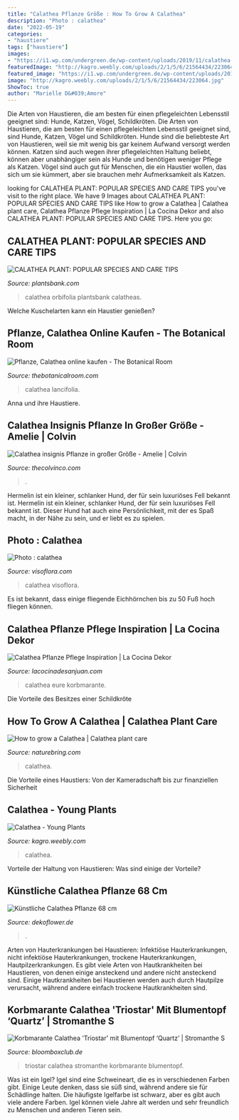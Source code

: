 ```yaml
---
title: "Calathea Pflanze Größe : How To Grow A Calathea"
description: "Photo : calathea"
date: "2022-05-19"
categories:
- "haustiere"
tags: ["haustiere"]
images:
- "https://i1.wp.com/undergreen.de/wp-content/uploads/2019/11/calathea-1.png?w=1024&amp;strip=all"
featuredImage: "http://kagro.weebly.com/uploads/2/1/5/6/21564434/223064.jpg"
featured_image: "https://i1.wp.com/undergreen.de/wp-content/uploads/2019/11/calathea-1.png?w=1024&amp;strip=all"
image: "http://kagro.weebly.com/uploads/2/1/5/6/21564434/223064.jpg"
ShowToc: true
author: "Marielle D&#039;Amore"
---
```



Die Arten von Haustieren, die am besten für einen pflegeleichten Lebensstil geeignet sind: Hunde, Katzen, Vögel, Schildkröten.
Die Arten von Haustieren, die am besten für einen pflegeleichten Lebensstil geeignet sind, sind Hunde, Katzen, Vögel und Schildkröten. Hunde sind die beliebteste Art von Haustieren, weil sie mit wenig bis gar keinem Aufwand versorgt werden können. Katzen sind auch wegen ihrer pflegeleichten Haltung beliebt, können aber unabhängiger sein als Hunde und benötigen weniger Pflege als Katzen. Vögel sind auch gut für Menschen, die ein Haustier wollen, das sich um sie kümmert, aber sie brauchen mehr Aufmerksamkeit als Katzen.

	

		
looking for CALATHEA PLANT: POPULAR SPECIES AND CARE TIPS you've visit to the right place. We have 9 Images about CALATHEA PLANT: POPULAR SPECIES AND CARE TIPS like How to grow a Calathea | Calathea plant care, Calathea Pflanze Pflege Inspiration | La Cocina Dekor and also CALATHEA PLANT: POPULAR SPECIES AND CARE TIPS. Here you go:
		
    
## CALATHEA PLANT: POPULAR SPECIES AND CARE TIPS

<img loading=lazy src="https://plantsbank.com/wp-content/uploads/2020/09/Calathea-orbifolia-Plants-Bank.jpg" onerror="this.onerror=null;this.src='https://tse3.mm.bing.net/th?id=OIP.YNIFqg27dcAdji1-LZ4TSAHaHm&amp;pid=15.1';" alt="CALATHEA PLANT: POPULAR SPECIES AND CARE TIPS">

_Source: plantsbank.com_

>calathea orbifolia plantsbank calatheas. 

	

Welche Kuschelarten kann ein Haustier genießen?

    
## Pflanze, Calathea Online Kaufen - The Botanical Room

<img loading=lazy src="https://img-2.versacommerce.de/resize=1024x1024/canvas=1024x1024/++/assets.versacommerce.de/images/cf52a3f8a94ec973e85c3911b4be58c4b41e4d52.jpg" onerror="this.onerror=null;this.src='https://tse2.mm.bing.net/th?id=OIP.xzRT_wmQW757GChbOD9uvAHaHa&amp;pid=15.1';" alt="Pflanze, Calathea online kaufen - The Botanical Room">

_Source: thebotanicalroom.com_

>calathea lancifolia. 

	

Anna und ihre Haustiere.

    
## Calathea Insignis Pflanze In Großer Größe - Amelie | Colvin

<img loading=lazy src="https://cdn.thecolvinco.com/photos_cache_gallery/amelie-l/amelie-l-d03a2e81-192c-4261-8690-06b48f506ddb.jpg" onerror="this.onerror=null;this.src='https://tse1.mm.bing.net/th?id=OIP.L4khjwwWhpYXCfBsqNrtwgHaHa&amp;pid=15.1';" alt="Calathea insignis Pflanze in großer Größe - Amelie | Colvin">

_Source: thecolvinco.com_

>. 

	

Hermelin ist ein kleiner, schlanker Hund, der für sein luxuriöses Fell bekannt ist.
Hermelin ist ein kleiner, schlanker Hund, der für sein luxuriöses Fell bekannt ist. Dieser Hund hat auch eine Persönlichkeit, mit der es Spaß macht, in der Nähe zu sein, und er liebt es zu spielen.

    
## Photo : Calathea

<img loading=lazy src="https://www.visoflora.com/images/original/calathea-visoflora-110428.jpg" onerror="this.onerror=null;this.src='https://tse4.mm.bing.net/th?id=OIP.ap7X_LBlJx2bG7iCaOJ6lADiEs&amp;pid=15.1';" alt="Photo : calathea">

_Source: visoflora.com_

>calathea visoflora. 

	

Es ist bekannt, dass einige fliegende Eichhörnchen bis zu 50 Fuß hoch fliegen können.

    
## Calathea Pflanze Pflege Inspiration | La Cocina Dekor

<img loading=lazy src="https://i1.wp.com/undergreen.de/wp-content/uploads/2019/11/calathea-1.png?w=1024&amp;strip=all" onerror="this.onerror=null;this.src='https://tse2.mm.bing.net/th?id=OIP.o51-lOKE2NRyHsZMFCk2_wHaHa&amp;pid=15.1';" alt="Calathea Pflanze Pflege Inspiration | La Cocina Dekor">

_Source: lacocinadesanjuan.com_

>calathea eure korbmarante. 

	

Die Vorteile des Besitzes einer Schildkröte

    
## How To Grow A Calathea | Calathea Plant Care

<img loading=lazy src="https://naturebring.com/wp-content/uploads/2020/11/Calathea-02313.jpg" onerror="this.onerror=null;this.src='https://tse3.mm.bing.net/th?id=OIP.-EK66zEUinuFzCQUZJi-AwHaIr&amp;pid=15.1';" alt="How to grow a Calathea | Calathea plant care">

_Source: naturebring.com_

>calathea. 

	

Die Vorteile eines Haustiers: Von der Kameradschaft bis zur finanziellen Sicherheit

    
## Calathea - Young Plants

<img loading=lazy src="http://kagro.weebly.com/uploads/2/1/5/6/21564434/223064.jpg" onerror="this.onerror=null;this.src='https://tse2.mm.bing.net/th?id=OIP.2ZXqwtbunrAcBj7WnCtu7AAAAA&amp;pid=15.1';" alt="Calathea - Young Plants">

_Source: kagro.weebly.com_

>calathea. 

	

Vorteile der Haltung von Haustieren: Was sind einige der Vorteile?

    
## Künstliche Calathea Pflanze 68 Cm

<img loading=lazy src="https://www.dekoflower.de/productimages/kuenstliche-calathea-pflanze-68cm-32060170gr@2x.jpg" onerror="this.onerror=null;this.src='https://tse1.mm.bing.net/th?id=OIP.9n83XGkX58wc_BmT-N_-MAHaHY&amp;pid=15.1';" alt="Künstliche Calathea Pflanze 68 cm">

_Source: dekoflower.de_

>. 

	

Arten von Hauterkrankungen bei Haustieren: Infektiöse Hauterkrankungen, nicht infektiöse Hauterkrankungen, trockene Hauterkrankungen, Hautpilzerkrankungen.
Es gibt viele Arten von Hautkrankheiten bei Haustieren, von denen einige ansteckend und andere nicht ansteckend sind. Einige Hautkrankheiten bei Haustieren werden auch durch Hautpilze verursacht, während andere einfach trockene Hautkrankheiten sind.

    
## Korbmarante Calathea &#039;Triostar&#039; Mit Blumentopf ‘Quartz’ | Stromanthe S

<img loading=lazy src="https://cdn.shopify.com/s/files/1/0512/6609/3218/products/Calathea-Stromanthe-Triostar-detail2_5a93ea27-04fb-4574-ae01-8982f8be3562_1024x1024.jpg?v=1626354901" onerror="this.onerror=null;this.src='https://tse3.mm.bing.net/th?id=OIP.gtzpCXA2aEiRsHtAjOb50AHaHa&amp;pid=15.1';" alt="Korbmarante Calathea &#039;Triostar&#039; mit Blumentopf ‘Quartz’ | Stromanthe S">

_Source: bloomboxclub.de_

>triostar calathea stromanthe korbmarante blumentopf. 

	

Was ist ein Igel?
Igel sind eine Schweineart, die es in verschiedenen Farben gibt. Einige Leute denken, dass sie süß sind, während andere sie für Schädlinge halten. Die häufigste Igelfarbe ist schwarz, aber es gibt auch viele andere Farben. Igel können viele Jahre alt werden und sehr freundlich zu Menschen und anderen Tieren sein.


